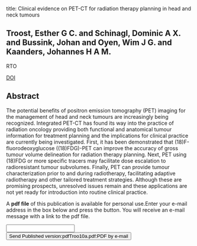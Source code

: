 title: Clinical evidence on PET-CT for radiation therapy planning in head and neck tumours

## Troost, Esther G C. and Schinagl, Dominic A X. and Bussink, Johan and Oyen, Wim J G. and Kaanders, Johannes H A M.
RTO

<a href="https://doi.org/10.1016/j.radonc.2010.07.017">DOI</a>

## Abstract
The potential benefits of positron emission tomography (PET) imaging for the management of head and neck tumours are increasingly being recognized. Integrated PET-CT has found its way into the practice of radiation oncology providing both functional and anatomical tumour information for treatment planning and the implications for clinical practice are currently being investigated. First, it has been demonstrated that (18)F-fluorodeoxyglucose ((18)FDG)-PET can improve the accuracy of gross tumour volume delineation for radiation therapy planning. Next, PET using (18)FDG or more specific tracers may facilitate dose escalation to radioresistant tumour subvolumes. Finally, PET can provide tumour characterization prior to and during radiotherapy, facilitating adaptive radiotherapy and other tailored treatment strategies. Although these are promising prospects, unresolved issues remain and these applications are not yet ready for introduction into routine clinical practice.

A <b>pdf file</b> of this publication is available for personal use.Enter your e-mail address in the box below and press the button. You will receive an e-mail message with a link to the pdf file.
<form action="sender.php">  <input type="text" name="email">  <input type="submit" value="Send Published version:pdfTroo10a.pdf:PDF by e-mail"></form>